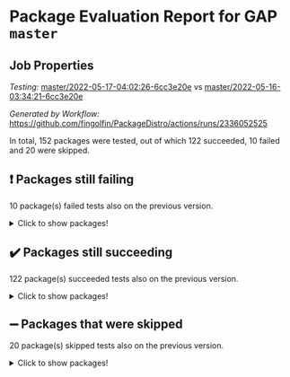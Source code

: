 # Package Evaluation Report for GAP `master`

## Job Properties

*Testing:* [master/2022-05-17-04:02:26-6cc3e20e](https://github.com/fingolfin/PackageDistro/blob/data/reports/master/2022-05-17-04:02:26-6cc3e20e) vs [master/2022-05-16-03:34:21-6cc3e20e](https://github.com/fingolfin/PackageDistro/blob/data/reports/master/2022-05-16-03:34:21-6cc3e20e)

*Generated by Workflow:* https://github.com/fingolfin/PackageDistro/actions/runs/2336052525

In total, 152 packages were tested, out of which 122 succeeded, 10 failed and 20 were skipped.

## :exclamation: Packages still failing

10 package(s) failed tests also on the previous version.
<details><summary>Click to show packages!</summary>
- fining 1.4.1 [(failure)](https://github.com/fingolfin/PackageDistro/runs/6463895917?check_suite_focus=true)
- francy 1.2.4 [(failure)](https://github.com/fingolfin/PackageDistro/runs/6463896284?check_suite_focus=true)
- hap 1.39 [(failure)](https://github.com/fingolfin/PackageDistro/runs/6463897123?check_suite_focus=true)
- normalizinterface 1.3.2 [(failure)](https://github.com/fingolfin/PackageDistro/runs/6463899101?check_suite_focus=true)
- packagemanager 1.2 [(failure)](https://github.com/fingolfin/PackageDistro/runs/6463899321?check_suite_focus=true)
- rcwa 4.6.4 [(failure)](https://github.com/fingolfin/PackageDistro/runs/6463899777?check_suite_focus=true)
- recog 1.3.2 [(failure)](https://github.com/fingolfin/PackageDistro/runs/6463899880?check_suite_focus=true)
- semigroups 4.0.0 [(failure)](https://github.com/fingolfin/PackageDistro/runs/6463900145?check_suite_focus=true)
- transgrp 3.6.1 [(failure)](https://github.com/fingolfin/PackageDistro/runs/6463901011?check_suite_focus=true)
- ugaly 4.0.2 [(failure)](https://github.com/fingolfin/PackageDistro/runs/6463901067?check_suite_focus=true)
</details>

## :heavy_check_mark: Packages still succeeding

122 package(s) succeeded tests also on the previous version.
<details><summary>Click to show packages!</summary>
- ace 5.4 [(success)](https://github.com/fingolfin/PackageDistro/runs/6463894179?check_suite_focus=true)
- aclib 1.3.2 [(success)](https://github.com/fingolfin/PackageDistro/runs/6463894254?check_suite_focus=true)
- agt 0.2 [(success)](https://github.com/fingolfin/PackageDistro/runs/6463894333?check_suite_focus=true)
- alnuth 3.2.1 [(success)](https://github.com/fingolfin/PackageDistro/runs/6463894392?check_suite_focus=true)
- anupq 3.2.6 [(success)](https://github.com/fingolfin/PackageDistro/runs/6463894437?check_suite_focus=true)
- atlasrep 2.1.2 [(success)](https://github.com/fingolfin/PackageDistro/runs/6463894504?check_suite_focus=true)
- autodoc 2022.03.10 [(success)](https://github.com/fingolfin/PackageDistro/runs/6463894543?check_suite_focus=true)
- automata 1.15 [(success)](https://github.com/fingolfin/PackageDistro/runs/6463894578?check_suite_focus=true)
- automgrp 1.3.2 [(success)](https://github.com/fingolfin/PackageDistro/runs/6463894612?check_suite_focus=true)
- autpgrp 1.10.2 [(success)](https://github.com/fingolfin/PackageDistro/runs/6463894684?check_suite_focus=true)
- cap 2022.05-01 [(success)](https://github.com/fingolfin/PackageDistro/runs/6463894725?check_suite_focus=true)
- caratinterface 2.3.3 [(success)](https://github.com/fingolfin/PackageDistro/runs/6463894780?check_suite_focus=true)
- cddinterface 2020.06.24 [(success)](https://github.com/fingolfin/PackageDistro/runs/6463894832?check_suite_focus=true)
- circle 1.6.5 [(success)](https://github.com/fingolfin/PackageDistro/runs/6463894915?check_suite_focus=true)
- cohomolo 1.6.10 [(success)](https://github.com/fingolfin/PackageDistro/runs/6463894962?check_suite_focus=true)
- congruence 1.2.4 [(success)](https://github.com/fingolfin/PackageDistro/runs/6463895010?check_suite_focus=true)
- corelg 1.56 [(success)](https://github.com/fingolfin/PackageDistro/runs/6463895075?check_suite_focus=true)
- crime 1.6 [(success)](https://github.com/fingolfin/PackageDistro/runs/6463895116?check_suite_focus=true)
- crisp 1.4.5 [(success)](https://github.com/fingolfin/PackageDistro/runs/6463895148?check_suite_focus=true)
- crypting 0.10 [(success)](https://github.com/fingolfin/PackageDistro/runs/6463895204?check_suite_focus=true)
- cryst 4.1.24 [(success)](https://github.com/fingolfin/PackageDistro/runs/6463895246?check_suite_focus=true)
- crystcat 1.1.9 [(success)](https://github.com/fingolfin/PackageDistro/runs/6463895293?check_suite_focus=true)
- ctbllib 1.3.4 [(success)](https://github.com/fingolfin/PackageDistro/runs/6463895346?check_suite_focus=true)
- cubefree 1.19 [(success)](https://github.com/fingolfin/PackageDistro/runs/6463895397?check_suite_focus=true)
- curlinterface 2.2.2 [(success)](https://github.com/fingolfin/PackageDistro/runs/6463895456?check_suite_focus=true)
- cvec 2.7.5 [(success)](https://github.com/fingolfin/PackageDistro/runs/6463895491?check_suite_focus=true)
- datastructures 0.2.7 [(success)](https://github.com/fingolfin/PackageDistro/runs/6463895539?check_suite_focus=true)
- deepthought 1.0.5 [(success)](https://github.com/fingolfin/PackageDistro/runs/6463895572?check_suite_focus=true)
- design 1.7 [(success)](https://github.com/fingolfin/PackageDistro/runs/6463895618?check_suite_focus=true)
- difsets 2.3.1 [(success)](https://github.com/fingolfin/PackageDistro/runs/6463895671?check_suite_focus=true)
- digraphs 1.5.2 [(success)](https://github.com/fingolfin/PackageDistro/runs/6463895706?check_suite_focus=true)
- edim 1.3.5 [(success)](https://github.com/fingolfin/PackageDistro/runs/6463895739?check_suite_focus=true)
- example 4.3.1 [(success)](https://github.com/fingolfin/PackageDistro/runs/6463895765?check_suite_focus=true)
- factint 1.6.3 [(success)](https://github.com/fingolfin/PackageDistro/runs/6463895806?check_suite_focus=true)
- ferret 1.0.7 [(success)](https://github.com/fingolfin/PackageDistro/runs/6463895844?check_suite_focus=true)
- fga 1.4.0 [(success)](https://github.com/fingolfin/PackageDistro/runs/6463895882?check_suite_focus=true)
- float 1.0.3 [(success)](https://github.com/fingolfin/PackageDistro/runs/6463895959?check_suite_focus=true)
- format 1.4.3 [(success)](https://github.com/fingolfin/PackageDistro/runs/6463896000?check_suite_focus=true)
- forms 1.2.7 [(success)](https://github.com/fingolfin/PackageDistro/runs/6463896048?check_suite_focus=true)
- fplsa 1.2.5 [(success)](https://github.com/fingolfin/PackageDistro/runs/6463896122?check_suite_focus=true)
- fr 2.4.8 [(success)](https://github.com/fingolfin/PackageDistro/runs/6463896221?check_suite_focus=true)
- fwtree 1.3 [(success)](https://github.com/fingolfin/PackageDistro/runs/6463896342?check_suite_focus=true)
- gbnp 1.0.5 [(success)](https://github.com/fingolfin/PackageDistro/runs/6463896420?check_suite_focus=true)
- generalizedmorphismsforcap 2022.03-03 [(success)](https://github.com/fingolfin/PackageDistro/runs/6463896492?check_suite_focus=true)
- genss 1.6.6 [(success)](https://github.com/fingolfin/PackageDistro/runs/6463896577?check_suite_focus=true)
- gradedringforhomalg 2022.03-01 [(success)](https://github.com/fingolfin/PackageDistro/runs/6463896651?check_suite_focus=true)
- grape 4.8.5 [(success)](https://github.com/fingolfin/PackageDistro/runs/6463896733?check_suite_focus=true)
- groupoids 1.69 [(success)](https://github.com/fingolfin/PackageDistro/runs/6463896828?check_suite_focus=true)
- grpconst 2.6.2 [(success)](https://github.com/fingolfin/PackageDistro/runs/6463896873?check_suite_focus=true)
- guarana 0.96.3 [(success)](https://github.com/fingolfin/PackageDistro/runs/6463896943?check_suite_focus=true)
- guava 3.16 [(success)](https://github.com/fingolfin/PackageDistro/runs/6463897034?check_suite_focus=true)
- hapcryst 0.1.14 [(success)](https://github.com/fingolfin/PackageDistro/runs/6463897194?check_suite_focus=true)
- hecke 1.5.3 [(success)](https://github.com/fingolfin/PackageDistro/runs/6463897257?check_suite_focus=true)
- help 3.5 [(success)](https://github.com/fingolfin/PackageDistro/runs/6463897314?check_suite_focus=true)
- idrel 2.43 [(success)](https://github.com/fingolfin/PackageDistro/runs/6463897366?check_suite_focus=true)
- images 1.3.1 [(success)](https://github.com/fingolfin/PackageDistro/runs/6463897435?check_suite_focus=true)
- intpic 0.2.4 [(success)](https://github.com/fingolfin/PackageDistro/runs/6463897505?check_suite_focus=true)
- io 4.7.2 [(success)](https://github.com/fingolfin/PackageDistro/runs/6463897579?check_suite_focus=true)
- irredsol 1.4.3 [(success)](https://github.com/fingolfin/PackageDistro/runs/6463897650?check_suite_focus=true)
- json 2.1.0 [(success)](https://github.com/fingolfin/PackageDistro/runs/6463897720?check_suite_focus=true)
- jupyterkernel 1.4.1 [(success)](https://github.com/fingolfin/PackageDistro/runs/6463897803?check_suite_focus=true)
- jupyterviz 1.5.1 [(success)](https://github.com/fingolfin/PackageDistro/runs/6463897866?check_suite_focus=true)
- kan 1.34 [(success)](https://github.com/fingolfin/PackageDistro/runs/6463897939?check_suite_focus=true)
- kbmag 1.5.9 [(success)](https://github.com/fingolfin/PackageDistro/runs/6463897982?check_suite_focus=true)
- laguna 3.9.5 [(success)](https://github.com/fingolfin/PackageDistro/runs/6463898046?check_suite_focus=true)
- liealgdb 2.2.1 [(success)](https://github.com/fingolfin/PackageDistro/runs/6463898132?check_suite_focus=true)
- liepring 2.6 [(success)](https://github.com/fingolfin/PackageDistro/runs/6463898197?check_suite_focus=true)
- liering 2.4.2 [(success)](https://github.com/fingolfin/PackageDistro/runs/6463898254?check_suite_focus=true)
- linearalgebraforcap 2022.04-02 [(success)](https://github.com/fingolfin/PackageDistro/runs/6463898355?check_suite_focus=true)
- loops 3.4.1 [(success)](https://github.com/fingolfin/PackageDistro/runs/6463898422?check_suite_focus=true)
- lpres 1.0.3 [(success)](https://github.com/fingolfin/PackageDistro/runs/6463898478?check_suite_focus=true)
- majoranaalgebras 1.4 [(success)](https://github.com/fingolfin/PackageDistro/runs/6463898551?check_suite_focus=true)
- mapclass 1.4.5 [(success)](https://github.com/fingolfin/PackageDistro/runs/6463898614?check_suite_focus=true)
- matgrp 0.64 [(success)](https://github.com/fingolfin/PackageDistro/runs/6463898677?check_suite_focus=true)
- modisom 2.5.2 [(success)](https://github.com/fingolfin/PackageDistro/runs/6463898749?check_suite_focus=true)
- modulepresentationsforcap 2022.03-02 [(success)](https://github.com/fingolfin/PackageDistro/runs/6463898796?check_suite_focus=true)
- monoidalcategories 2022.04-04 [(success)](https://github.com/fingolfin/PackageDistro/runs/6463898877?check_suite_focus=true)
- nconvex 2020.11-04 [(success)](https://github.com/fingolfin/PackageDistro/runs/6463898929?check_suite_focus=true)
- nilmat 1.4.1 [(success)](https://github.com/fingolfin/PackageDistro/runs/6463898980?check_suite_focus=true)
- nock 1.5 [(success)](https://github.com/fingolfin/PackageDistro/runs/6463899051?check_suite_focus=true)
- nq 2.5.8 [(success)](https://github.com/fingolfin/PackageDistro/runs/6463899146?check_suite_focus=true)
- numericalsgps 1.3.0 [(success)](https://github.com/fingolfin/PackageDistro/runs/6463899193?check_suite_focus=true)
- openmath 11.5.1 [(success)](https://github.com/fingolfin/PackageDistro/runs/6463899245?check_suite_focus=true)
- orb 4.8.4 [(success)](https://github.com/fingolfin/PackageDistro/runs/6463899288?check_suite_focus=true)
- patternclass 2.4.2 [(success)](https://github.com/fingolfin/PackageDistro/runs/6463899357?check_suite_focus=true)
- permut 2.0.4 [(success)](https://github.com/fingolfin/PackageDistro/runs/6463899399?check_suite_focus=true)
- polenta 1.3.10 [(success)](https://github.com/fingolfin/PackageDistro/runs/6463899441?check_suite_focus=true)
- polymaking 0.8.6 [(success)](https://github.com/fingolfin/PackageDistro/runs/6463899505?check_suite_focus=true)
- primgrp 3.4.1 [(success)](https://github.com/fingolfin/PackageDistro/runs/6463899540?check_suite_focus=true)
- profiling 2.5.0 [(success)](https://github.com/fingolfin/PackageDistro/runs/6463899583?check_suite_focus=true)
- qpa 1.33 [(success)](https://github.com/fingolfin/PackageDistro/runs/6463899623?check_suite_focus=true)
- quagroup 1.8.3 [(success)](https://github.com/fingolfin/PackageDistro/runs/6463899657?check_suite_focus=true)
- radiroot 2.9 [(success)](https://github.com/fingolfin/PackageDistro/runs/6463899712?check_suite_focus=true)
- rds 1.8 [(success)](https://github.com/fingolfin/PackageDistro/runs/6463899821?check_suite_focus=true)
- repndecomp 1.2.1 [(success)](https://github.com/fingolfin/PackageDistro/runs/6463899923?check_suite_focus=true)
- repsn 3.1.0 [(success)](https://github.com/fingolfin/PackageDistro/runs/6463899990?check_suite_focus=true)
- resclasses 4.7.2 [(success)](https://github.com/fingolfin/PackageDistro/runs/6463900033?check_suite_focus=true)
- scscp 2.3.1 [(success)](https://github.com/fingolfin/PackageDistro/runs/6463900092?check_suite_focus=true)
- sglppow 2.2 [(success)](https://github.com/fingolfin/PackageDistro/runs/6463900186?check_suite_focus=true)
- sgpviz 0.999.5 [(success)](https://github.com/fingolfin/PackageDistro/runs/6463900237?check_suite_focus=true)
- simpcomp 2.1.14 [(success)](https://github.com/fingolfin/PackageDistro/runs/6463900297?check_suite_focus=true)
- singular 2020.12.18 [(success)](https://github.com/fingolfin/PackageDistro/runs/6463900359?check_suite_focus=true)
- sla 1.5.3 [(success)](https://github.com/fingolfin/PackageDistro/runs/6463900425?check_suite_focus=true)
- smallgrp 1.5 [(success)](https://github.com/fingolfin/PackageDistro/runs/6463900469?check_suite_focus=true)
- smallsemi 0.6.13 [(success)](https://github.com/fingolfin/PackageDistro/runs/6463900519?check_suite_focus=true)
- sonata 2.9.4 [(success)](https://github.com/fingolfin/PackageDistro/runs/6463900563?check_suite_focus=true)
- sophus 1.25 [(success)](https://github.com/fingolfin/PackageDistro/runs/6463900611?check_suite_focus=true)
- spinsym 1.5.2 [(success)](https://github.com/fingolfin/PackageDistro/runs/6463900673?check_suite_focus=true)
- symbcompcc 1.3.2 [(success)](https://github.com/fingolfin/PackageDistro/runs/6463900729?check_suite_focus=true)
- thelma 1.3 [(success)](https://github.com/fingolfin/PackageDistro/runs/6463900780?check_suite_focus=true)
- tomlib 1.2.9 [(success)](https://github.com/fingolfin/PackageDistro/runs/6463900851?check_suite_focus=true)
- toric 1.9.5 [(success)](https://github.com/fingolfin/PackageDistro/runs/6463900920?check_suite_focus=true)
- unipot 1.5 [(success)](https://github.com/fingolfin/PackageDistro/runs/6463901134?check_suite_focus=true)
- unitlib 4.1.0 [(success)](https://github.com/fingolfin/PackageDistro/runs/6463901192?check_suite_focus=true)
- utils 0.72 [(success)](https://github.com/fingolfin/PackageDistro/runs/6463901256?check_suite_focus=true)
- uuid 0.7 [(success)](https://github.com/fingolfin/PackageDistro/runs/6463901317?check_suite_focus=true)
- walrus 0.9991 [(success)](https://github.com/fingolfin/PackageDistro/runs/6463901385?check_suite_focus=true)
- wedderga 4.10.2 [(success)](https://github.com/fingolfin/PackageDistro/runs/6463901445?check_suite_focus=true)
- xmod 2.88 [(success)](https://github.com/fingolfin/PackageDistro/runs/6463901502?check_suite_focus=true)
- xmodalg 1.22 [(success)](https://github.com/fingolfin/PackageDistro/runs/6463901553?check_suite_focus=true)
- yangbaxter 0.10.0 [(success)](https://github.com/fingolfin/PackageDistro/runs/6463901624?check_suite_focus=true)
- zeromqinterface 0.13 [(success)](https://github.com/fingolfin/PackageDistro/runs/6463901696?check_suite_focus=true)
</details>

## :heavy_minus_sign: Packages that were skipped

20 package(s) skipped tests also on the previous version.
<details><summary>Click to show packages!</summary>
- 4ti2interface 2022.03-01 [(skipped)](https://github.com/fingolfin/PackageDistro/runs/6463809126?check_suite_focus=true)
- browse 1.8.14 [(skipped)](https://github.com/fingolfin/PackageDistro/runs/6463809126?check_suite_focus=true)
- examplesforhomalg 2022.03-01 [(skipped)](https://github.com/fingolfin/PackageDistro/runs/6463809126?check_suite_focus=true)
- gapdoc 1.6.5 [(skipped)](https://github.com/fingolfin/PackageDistro/runs/6463809126?check_suite_focus=true)
- gauss 2022.03-01 [(skipped)](https://github.com/fingolfin/PackageDistro/runs/6463809126?check_suite_focus=true)
- gaussforhomalg 2022.03-01 [(skipped)](https://github.com/fingolfin/PackageDistro/runs/6463809126?check_suite_focus=true)
- gradedmodules 2022.03-01 [(skipped)](https://github.com/fingolfin/PackageDistro/runs/6463809126?check_suite_focus=true)
- homalg 2022.03-01 [(skipped)](https://github.com/fingolfin/PackageDistro/runs/6463809126?check_suite_focus=true)
- homalgtocas 2022.03-01 [(skipped)](https://github.com/fingolfin/PackageDistro/runs/6463809126?check_suite_focus=true)
- io_forhomalg 2022.03-01 [(skipped)](https://github.com/fingolfin/PackageDistro/runs/6463809126?check_suite_focus=true)
- itc 1.5.1 [(skipped)](https://github.com/fingolfin/PackageDistro/runs/6463809126?check_suite_focus=true)
- localizeringforhomalg 2022.03-01 [(skipped)](https://github.com/fingolfin/PackageDistro/runs/6463809126?check_suite_focus=true)
- matricesforhomalg 2022.04-01 [(skipped)](https://github.com/fingolfin/PackageDistro/runs/6463809126?check_suite_focus=true)
- modules 2022.03-01 [(skipped)](https://github.com/fingolfin/PackageDistro/runs/6463809126?check_suite_focus=true)
- polycyclic 2.16 [(skipped)](https://github.com/fingolfin/PackageDistro/runs/6463809126?check_suite_focus=true)
- ringsforhomalg 2022.04-01 [(skipped)](https://github.com/fingolfin/PackageDistro/runs/6463809126?check_suite_focus=true)
- sco 2022.03-01 [(skipped)](https://github.com/fingolfin/PackageDistro/runs/6463809126?check_suite_focus=true)
- toolsforhomalg 2022.04-03 [(skipped)](https://github.com/fingolfin/PackageDistro/runs/6463809126?check_suite_focus=true)
- toricvarieties 2022.03.23 [(skipped)](https://github.com/fingolfin/PackageDistro/runs/6463809126?check_suite_focus=true)
- xgap 4.31 [(skipped)](https://github.com/fingolfin/PackageDistro/runs/6463809126?check_suite_focus=true)
</details>

